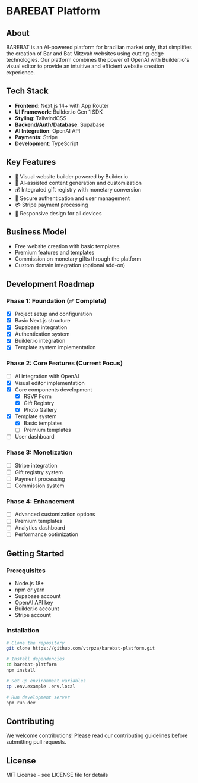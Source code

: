 # BAREBAT Platform

## About
BAREBAT is an AI-powered platform for brazilian market only, that simplifies the creation of Bar and Bat Mitzvah websites using cutting-edge technologies. Our platform combines the power of OpenAI with Builder.io's visual editor to provide an intuitive and efficient website creation experience.

## Tech Stack
- **Frontend**: Next.js 14+ with App Router
- **UI Framework**: Builder.io Gen 1 SDK
- **Styling**: TailwindCSS
- **Backend/Auth/Database**: Supabase
- **AI Integration**: OpenAI API
- **Payments**: Stripe
- **Development**: TypeScript

## Key Features
- 🎨 Visual website builder powered by Builder.io
- 🤖 AI-assisted content generation and customization
- 💰 Integrated gift registry with monetary conversion
- 🔐 Secure authentication and user management
- 💳 Stripe payment processing
- 📱 Responsive design for all devices

## Business Model
- Free website creation with basic templates
- Premium features and templates
- Commission on monetary gifts through the platform
- Custom domain integration (optional add-on)

## Development Roadmap

### Phase 1: Foundation (✅ Complete)
- [x] Project setup and configuration
- [x] Basic Next.js structure
- [x] Supabase integration
- [x] Authentication system
- [x] Builder.io integration
- [x] Template system implementation

### Phase 2: Core Features (Current Focus)
- [ ] AI integration with OpenAI
- [x] Visual editor implementation
- [x] Core components development
  - [x] RSVP Form
  - [x] Gift Registry
  - [x] Photo Gallery
- [x] Template system
  - [x] Basic templates
  - [ ] Premium templates
- [ ] User dashboard

### Phase 3: Monetization
- [ ] Stripe integration
- [ ] Gift registry system
- [ ] Payment processing
- [ ] Commission system

### Phase 4: Enhancement
- [ ] Advanced customization options
- [ ] Premium templates
- [ ] Analytics dashboard
- [ ] Performance optimization

## Getting Started

### Prerequisites
- Node.js 18+
- npm or yarn
- Supabase account
- OpenAI API key
- Builder.io account
- Stripe account

### Installation
```bash
# Clone the repository
git clone https://github.com/vtrpza/barebat-platform.git

# Install dependencies
cd barebat-platform
npm install

# Set up environment variables
cp .env.example .env.local

# Run development server
npm run dev
```

## Contributing
We welcome contributions! Please read our contributing guidelines before submitting pull requests.

## License
MIT License - see LICENSE file for details